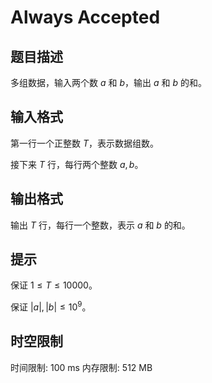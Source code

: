 # Always Accepted

## 题目描述

多组数据，输入两个数 $a$ 和 $b$，输出 $a$ 和 $b$ 的和。

## 输入格式

第一行一个正整数 $T$，表示数据组数。

接下来 $T$ 行，每行两个整数 $a,b$。

## 输出格式

输出 $T$ 行，每行一个整数，表示 $a$ 和 $b$ 的和。

## 提示

保证 $1\le T \le 10000$。

保证 $|a|,|b|\le 10^9$。

## 时空限制

时间限制: 100 ms
内存限制: 512 MB
